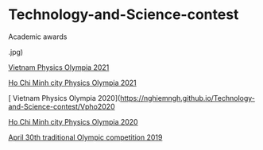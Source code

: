 # Technology-and-Science-contest

Academic awards

.jpg)

[ Vietnam Physics Olympia 2021](https://nghiemngh.github.io/Technology-and-Science-contest/Vpho2021.jpg)

[ Ho Chi Minh city Physics Olympia 2021](https://nghiemngh.github.io/Technology-and-Science-contest/HSG%202021.jpg)

[ Vietnam Physics Olympia 2020](https://nghiemngh.github.io/Technology-and-Science-contest/Vpho2020


[ Ho Chi Minh city Physics Olympia 2020](https://nghiemngh.github.io/Technology-and-Science-contest/HSG%202020.jpg)



[  April 30th traditional Olympic
competition 2019](https://nghiemngh.github.io/Technology-and-Science-contest/Olympic%2030-4.jpg)
